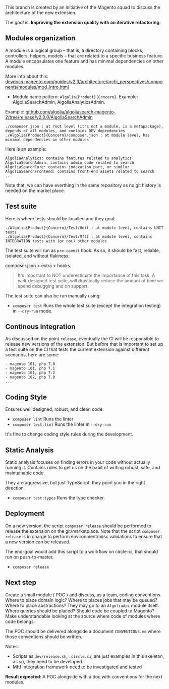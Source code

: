 This branch is created by an initiative of the Magento squad to discuss the architecture of the new extension.

The *goal* is: **Improving the extension quality with an iterative refactoring**.

## Modules organization

A module is a logical group – that is, a directory containing blocks, controllers, helpers, models – that are
related to a specific business feature. A module encapsulates one feature and has minimal dependencies on other modules.

More info about this: [devdocs.magento.com/guides/v2.3/architecture/archi_perspectives/components/modules/mod_intro.html](https://devdocs.magento.com/guides/v2.3/architecture/archi_perspectives/components/modules/mod_intro.html)

- Module name pattern: `Algolia{Product}{Concern}`. Example: AlgoliaSearchAdmin, AlgoliaAnalyticsAdmin.

Example: [github.com/algolia/algoliasearch-magento-2/tree/release/v2.0.0/AlgoliaSearchAdmin](https://github.com/algolia/algoliasearch-magento-2/tree/release/v2.0.0/AlgoliaSearchAdmin)

```
./composer.json : at root level (it's not a module, is a metapackage), depends of all modules, and contains DEV dependencies
./Algolia{Product}{Concern}/composer.json : at module level, has minimal dependencies on other modules
```

Here is an example:

```
AlgoliaAnalytics: contains features related to analytics
AlgoliaSearchAdmin: contains admin code related to search
AlgoliaSearchCore: contains indexation part, or similar
AlgoliaSearchFrontend: contains front-end assets related to search
...
```

Note that, we can have everthing in the same repository as no git history is needed on the market place.

## Test suite

Here is where tests should be localled and they goal:
```
./Algolia{Product}{Concern}/Test/Unit : at module level, contains UNIT tests
./Algolia{Product}{Concern}/Test/Mftf : at module level, contains INTEGRATION tests with (or not) other modules
```

The test suite will run as  `pre-commit` hook. As so, it should be fast, reliable, isolated, and without flakiness:

composer.json > extra > hooks.

> It's important to NOT underestimate the importance of this task. A well-designed test
 suite, will drastically reduce the amount of time we spend debugging and on support.

The test suite can also be run manually using:

- `composer test` Runs the whole test suite (except the integration testing) in `--dry-run` mode.

## Continous integration

As discussed on the point `release`, eventually the CI will be responsible to release new versions of the extension. But before
that is important to set up a test suite on the CI that tests the current extension against different scenarios, here are some:

```
- magento 101, php 7.0
- magento 101, php 7.1
- magento 101, php 7.2
- magento 102, php 7.0
...
```

## Coding Style

Ensures well designed, robust, and clean code:

- `composer lint` Runs the linter
- `composer test:lint` Runs the linter in `--dry-run`

It's fine to change coding style rules during the development.

## Static Analysis

Static analysis focuses on finding errors in your code without actually running it. Contains rules to get us
on the habit of writing robust, safe, and maintainable code.

They are aggressive, but just TypeScript, they point you in the right direction.

- `composer test:types` Runs the type checker.

## Deployment

On a new version, the script `composer release` should be performed to release the extension on the git/marketplace. Note
that the script `composer release` is in charge to perform environment/misc validations to ensure that a new version can
be released.

The end-goal would add this script to a workflow on circle-ci, that should run on push-to-master.

- `composer release`

## Next step

Create a small module ( POC ) and discuss, as a team, coding conventions. Where to place domain logic? Where to places jobs that
may be queued? Where to place abstractions? They may go to an `AlgoliaApi` module itself. Where queries should be placed? Should
code be coupled to Magento? Make understandable looking at the source where code of modules where code belongs.

The POC should be delivered alongside a document `CONVENTIONS.md` where those conventions should be written.

Notes:
- Scripts as `dev/release.sh`, `.circle.ci`, are just examples in this skeleton, as so, they need to be developed
- Mftf integration framework need to be investigated and tested

**Result expected**: A POC alongside with a doc with conventions for the next modules.
